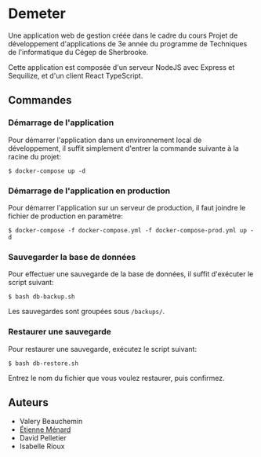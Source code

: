 # Demeter
Une application web de gestion créée dans le cadre du cours Projet de développement d'applications de 3e année du programme de Techniques de l'informatique du Cégep de Sherbrooke.

Cette application est composée d'un serveur NodeJS avec Express et Sequilize, et d'un client React TypeScript.

## Commandes

### Démarrage de l'application
Pour démarrer l'application dans un environnement local de développement, il suffit simplement d'entrer la commande suivante à la racine du projet:
```
$ docker-compose up -d
```

### Démarrage de l'application en production
Pour démarrer l'application sur un serveur de production, il faut joindre le fichier de production en paramètre:
```
$ docker-compose -f docker-compose.yml -f docker-compose-prod.yml up -d
```

### Sauvegarder la base de données
Pour effectuer une sauvegarde de la base de données, il suffit d'exécuter le script suivant:
```
$ bash db-backup.sh
```
Les sauvegardes sont groupées sous `/backups/`.

### Restaurer une sauvegarde
Pour restaurer une sauvegarde, exécutez le script suivant:
```
$ bash db-restore.sh
```
Entrez le nom du fichier que vous voulez restaurer, puis confirmez.

## Auteurs
- Valery Beauchemin
- [Étienne Ménard](https://github.com/vortydev)
- David Pelletier
- Isabelle Rioux